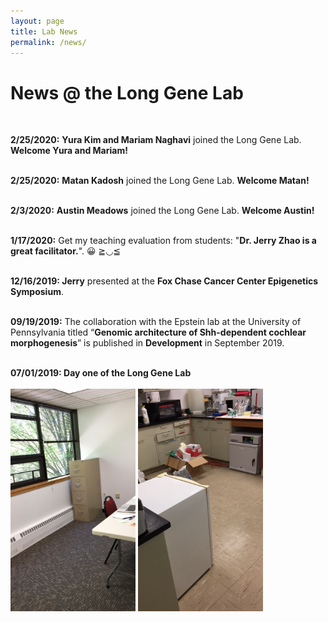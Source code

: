 ```yaml
---
layout: page
title: Lab News
permalink: /news/
--- 
```


# News @ the Long Gene Lab<br>
  <br>
  
  **2/25/2020:**  **Yura Kim and Mariam Naghavi** joined the Long Gene Lab. **Welcome Yura and Mariam!** <br>
  <br>
  
  **2/25/2020:**  **Matan Kadosh** joined the Long Gene Lab. **Welcome Matan!** <br>
  <br>
  
  **2/3/2020:**  **Austin Meadows** joined the Long Gene Lab. **Welcome Austin!** <br>
  <br>
  
 **1/17/2020:**  Get my teaching evaluation from students: "**Dr. Jerry Zhao is a great facilitator.**". 😀 ≧◡≦ <br>
  <br>
  
 **12/16/2019:  Jerry** presented at the **Fox Chase Cancer Center Epigenetics Symposium**.<br>
  <br>
 
 **09/19/2019:**  The collaboration with the Epstein lab at the University of Pennsylvania titled “**Genomic architecture of Shh-dependent cochlear morphogenesis**” is published in **Development** in September 2019.<br>
  <br>
 
**07/01/2019:  Day one of the Long Gene Lab**<br>
 <br>
<img width="200" src="/img/Day1_1.jpg" data-action="zoom">
<img width="200" src="/img/Day1_2.jpg" data-action="zoom">



